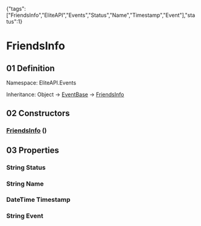 {"tags":["FriendsInfo","EliteAPI","Events","Status","Name","Timestamp","Event"],"status":1}

# FriendsInfo

## 01 Definition

Namespace: <span class='code'>EliteAPI.Events</span>

Inheritance: <span class='code'>Object</span> → <span class='code'>[EventBase](../../EliteAPI/Events/EventBase.html)</span> → <span class='code'>[FriendsInfo](../../EliteAPI/Events/FriendsInfo.html)</span>

## 02 Constructors

### <span class='code'>[FriendsInfo](../../EliteAPI/Events/FriendsInfo.html)</span> ()

## 03 Properties

### <span class='code'>String</span> Status

### <span class='code'>String</span> Name

### <span class='code'>DateTime</span> Timestamp

### <span class='code'>String</span> Event

